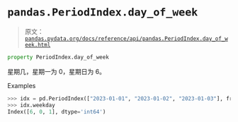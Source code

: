 # `pandas.PeriodIndex.day_of_week`

> 原文：[`pandas.pydata.org/docs/reference/api/pandas.PeriodIndex.day_of_week.html`](https://pandas.pydata.org/docs/reference/api/pandas.PeriodIndex.day_of_week.html)

```py
property PeriodIndex.day_of_week
```

星期几，星期一为 0，星期日为 6。

Examples

```py
>>> idx = pd.PeriodIndex(["2023-01-01", "2023-01-02", "2023-01-03"], freq="D")
>>> idx.weekday
Index([6, 0, 1], dtype='int64') 
```
